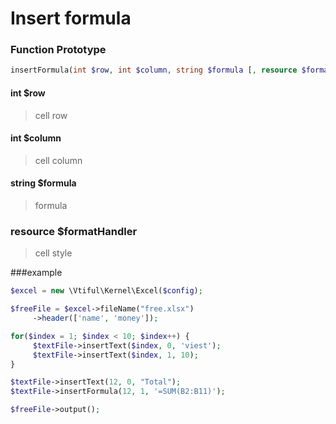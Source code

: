 # Insert formula

### **Function Prototype**

```php
insertFormula(int $row, int $column, string $formula [, resource $formatHandler])
```

#### **int $row**

> cell row

#### **int $column**

> cell column

#### **string $formula**

> formula

### **resource $formatHandler**

> cell style

###example

```php
$excel = new \Vtiful\Kernel\Excel($config);

$freeFile = $excel->fileName("free.xlsx")
     ->header(['name', 'money']);

for($index = 1; $index < 10; $index++) {
     $textFile->insertText($index, 0, 'viest');
     $textFile->insertText($index, 1, 10);
}

$textFile->insertText(12, 0, "Total");
$textFile->insertFormula(12, 1, '=SUM(B2:B11)');

$freeFile->output();
```